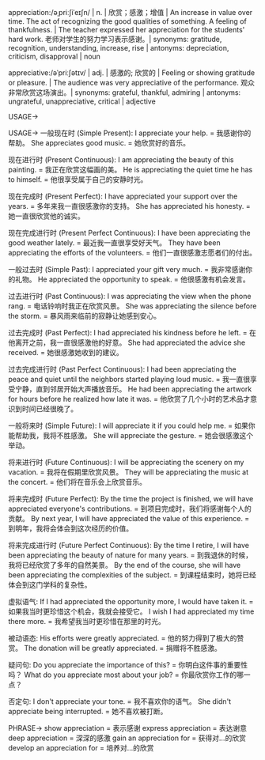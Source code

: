 appreciation:/əˌpriːʃiˈeɪʃn/ | n. | 欣赏；感激；增值 | An increase in value over time.  The act of recognizing the good qualities of something.  A feeling of thankfulness. | The teacher expressed her appreciation for the students' hard work. 老师对学生的努力学习表示感谢。| synonyms: gratitude, recognition, understanding, increase, rise | antonyms: depreciation, criticism, disapproval | noun

appreciative:/əˈpriːʃətɪv/ | adj. |  感激的; 欣赏的 | Feeling or showing gratitude or pleasure. | The audience was very appreciative of the performance. 观众非常欣赏这场演出。| synonyms: grateful, thankful, admiring | antonyms: ungrateful, unappreciative, critical | adjective

USAGE->

USAGE->
一般现在时 (Simple Present):
I appreciate your help. = 我感谢你的帮助。
She appreciates good music. = 她欣赏好的音乐。

现在进行时 (Present Continuous):
I am appreciating the beauty of this painting. = 我正在欣赏这幅画的美。
He is appreciating the quiet time he has to himself. = 他很享受属于自己的安静时光。


现在完成时 (Present Perfect):
I have appreciated your support over the years. = 多年来我一直很感激你的支持。
She has appreciated his honesty. = 她一直很欣赏他的诚实。


现在完成进行时 (Present Perfect Continuous):
I have been appreciating the good weather lately. = 最近我一直很享受好天气。
They have been appreciating the efforts of the volunteers. = 他们一直很感激志愿者们的付出。


一般过去时 (Simple Past):
I appreciated your gift very much. = 我非常感谢你的礼物。
He appreciated the opportunity to speak. = 他很感激有机会发言。


过去进行时 (Past Continuous):
I was appreciating the view when the phone rang. = 电话铃响时我正在欣赏风景。
She was appreciating the silence before the storm. = 暴风雨来临前的寂静让她感到安心。


过去完成时 (Past Perfect):
I had appreciated his kindness before he left. = 在他离开之前，我一直很感激他的好意。
She had appreciated the advice she received. = 她很感激她收到的建议。


过去完成进行时 (Past Perfect Continuous):
I had been appreciating the peace and quiet until the neighbors started playing loud music. = 我一直很享受宁静，直到邻居开始大声播放音乐。
He had been appreciating the artwork for hours before he realized how late it was. = 他欣赏了几个小时的艺术品才意识到时间已经很晚了。


一般将来时 (Simple Future):
I will appreciate it if you could help me. = 如果你能帮助我，我将不胜感激。
She will appreciate the gesture. = 她会很感激这个举动。


将来进行时 (Future Continuous):
I will be appreciating the scenery on my vacation. = 我将在假期里欣赏风景。
They will be appreciating the music at the concert. = 他们将在音乐会上欣赏音乐。


将来完成时 (Future Perfect):
By the time the project is finished, we will have appreciated everyone's contributions. = 到项目完成时，我们将感谢每个人的贡献。
By next year, I will have appreciated the value of this experience. = 到明年，我将会体会到这次经历的价值。


将来完成进行时 (Future Perfect Continuous):
By the time I retire, I will have been appreciating the beauty of nature for many years. = 到我退休的时候，我将已经欣赏了多年的自然美景。
By the end of the course, she will have been appreciating the complexities of the subject. = 到课程结束时，她将已经体会到这门学科的复杂性。


虚拟语气:
If I had appreciated the opportunity more, I would have taken it. = 如果我当时更珍惜这个机会，我就会接受它。
I wish I had appreciated my time there more. = 我希望我当时更珍惜在那里的时光。


被动语态:
His efforts were greatly appreciated. = 他的努力得到了极大的赞赏。
The donation will be greatly appreciated. = 捐赠将不胜感激。


疑问句:
Do you appreciate the importance of this? = 你明白这件事的重要性吗？
What do you appreciate most about your job? = 你最欣赏你工作的哪一点？


否定句:
I don't appreciate your tone. = 我不喜欢你的语气。
She didn't appreciate being interrupted. = 她不喜欢被打断。




PHRASE->
show appreciation = 表示感谢
express appreciation = 表达谢意
deep appreciation = 深深的感激
gain an appreciation for = 获得对...的欣赏
develop an appreciation for = 培养对...的欣赏

